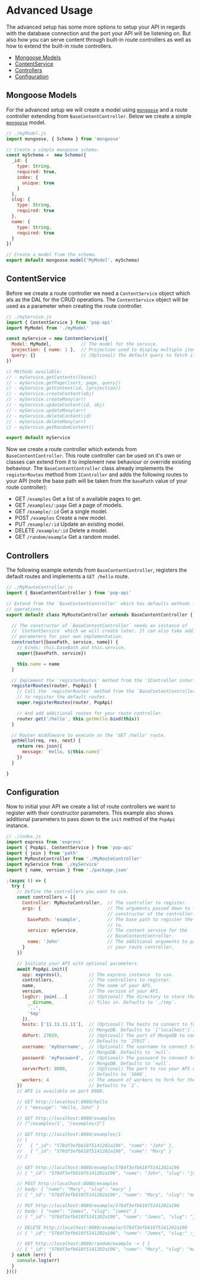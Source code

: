 # Advanced Usage 

The advanced setup has some more options to setup your API in regards with
the database connection and the port your API will be listening on. But also
how you can serve content through built-in route controllers as well as how to
extend the built-in route controllers.

 - [Mongoose Models](#mongoose-models)
 - [ContentService](#contentservice)
 - [Controllers](#controllers)
 - [Configuration](#configuration)

## Mongoose Models

For the advanced setup we will create a model using
[`mongoose`](https://github.com/Automattic/mongoose) and a route controller
extending from `BaseContentController`. Below we create a simple
[`mongoose`](https://github.com/Atomattic/mongoose) model.

```js
// ./myModel.js
import mongoose, { Schema } from 'mongoose'

// Create a simple mongoose schema.
const mySchema =  new Schema({
  _id: {
    type: String,
    required: true,
    index: {
      unique: true
    }
  },
  slug: {
    type: String,
    required: true
  },
  name: {
    type: String,
    required: true
  }
})

// Create a model from the schema.
export default mongoose.model('MyModel', mySchema)
```

## ContentService

Before we create a route controller we need a `ContentService` object which
ats as the DAL for the CRUD operations. The `ContentService` object will be
used as a parameter when creating the route controller.

```js
// ./myService.js
import { ContentService } from 'pop-api'
import MyModel from './myModel'

const myService = new ContentService({
  Model: MyModel,           // The model for the service.
  projection: { name: 1 },  // Projection used to display multiple items.
  query: {}                 // (Optional) The default query to fetch items.
})

// Methods available:
// - myService.getContents([base])
// - myService.getPage([sort, page, query])
// - myService.getContent(id, [projection])
// - myService.createContent(obj)
// - myService.createMany(arr)
// - myService.updateContent(id, obj)
// - myService.updateMany(arr)
// - myService.deleteContent(id)
// - myService.deleteMany(arr)
// - myService.getRandomContent()

export default myService
```

Now we create a route controller which extends from `BaseContentController`.
This route controller can be used on it's own or classes can extend from it to
implement new behaviour or override existing behaviour. The
`BaseContentController` class already implements the `registerRoutes` method
from `IController` and adds the following routes to your API (note the base
path will be taken from the `basePath` value of your route controller):
 - GET    `/examples`        Get a list of a available pages to get.
 - GET    `/examples/:page`  Get a page of models.
 - GET    `/example/:id`     Get a single model.
 - POST   `/examples`        Create a new model.
 - PUT    `/example/:id`     Update an existing model.
 - DELETE `/example/:id`     Delete a model.
 - GET    `/random/example`  Get a random model.

## Controllers

The following example extends from `BaseContentController`, registers the default
routes and implements a `GET /hello` route.

```js
// ./MyRouteController.js
import { BaseContentController } from 'pop-api'

// Extend from the `BaseContentController` which has defaults methods for CRUD
// operations.
export default class MyRouteController extends BaseContentController {

  // The constructor of `BaseContentController` needs an instance of
  // `ContentService` which we will create later. It can also take additional
  // parameters for your own implementation.
  constructor({basePath, service, name}) {
    // binds: this.baseBath and this.service.
    super({basePath, service})

    this.name = name
  }

  // Implement the 'registerRoutes' method from the 'IController interface.
  registerRoutes(router, PopApi) {
    // Call the `registerRoutes` method from the `BaseContentController` class
    // to register the default routes.
    super.registerRoutes(router, PopApi)

    // And add additional routes for your route controller.
    router.get('/hello', this.getHello.bind(this))
  }

  // Router middleware to execute on the 'GET /hello' route.
  getHello(req, res, next) {
    return res.json({
      message: `Hello, ${this.name}`
    })
  }

}
```

## Configuration

Now to initial your API we create a list of route controllers we want to
register with their constructor parameters. This example also shows additional
parameters to pass down to the `init` method of the `PopApi` instance.

```js
// ./index.js
import express from 'express'
import { PopApi, ContentService } from 'pop-api'
import { join } from 'path'
import MyRouteController from './MyRouteController'
import myService from './myService'
import { name, version } from './package.json'

;(async () => {
  try {
    // Define the controllers you want to use.
    const controllers = [{
      Controller: MyRouteController,  // The controller to register.
      args: {                         // The arguments passed down to the
                                      // constructor of the controller.
        basePath: 'example',          // The base path to register the routes
                                      // to.
        service: myService,           // The content service for the
                                      // BaseContentController.
        name: 'John'                  // The additional arguments to pass to
      }                               // your route controller.
    }]

    // Initiate your API with optional parameters.
    await PopApi.init({
      app: express(),          // The express instance  to use.
      controllers,             // The controllers to register.
      name,                    // The name of your API.
      version,                 // The version of your API.
      logDir: join(...[        // (Optional) The directory to store the log
        __dirname,             // files in. Defaults to `./tmp`.
        '..',
        'tmp'
      ]),
      hosts: ['11.11.11.11'],  // (Optional) The hosts to connect to for
                               // MongoDB. Defaults to `['localhost']`.
      dbPort: 27019,           // (Optional) The port of MongoDB to connect to
                               // Defaults to `27017`.
      username: 'myUsername',  // (Optional) The username to connect to.
                               // MongoDB. Defaults to `null`.
      password: 'myPassword',  // (Optional) The password to connect to.
                               // MongoDB. Defaults to `null`.
      serverPort: 8080,        // (Optional) The port to run your API on.
                               // Defaults to `5000`.
      workers: 4               // The amount of workers to fork for the server.
    })                         // Defaults to `2`.
    // API is available on port 8080.

    // GET http://localhost:8080/hello
    // { "message": "Hello, John" }

    // GET http://localhost:8080/examples
    // ["/examples/1', "/examples/2"]

    // GET http://localhost:8080/examples/1
    // [
    //   { "_id": "578df3efb618f5141202a196", "name": "John" },
    //   { "_id": "578df3efb618f5141202a196", "name": "Mary" }
    // ]

    // GET http://localhost:8080/example/578df3efb618f5141202a196
    // { "_id": "578df3efb618f5141202a196", "name": "John", "slug": "john" }

    // POST http://localhost:8080/examples
    // body: { "name": "Mary", "slug": "mary" }
    // { "_id": "578df3efb618f5141202a196", "name": "Mary", "slug": "mary" }

    // PUT http://localhost:8080/example/578df3efb618f5141202a196
    // body: { "name": "James", "slug": "james" }
    // { "_id": "578df3efb618f5141202a196", "name": "James", "slug": "james" }

    // DELETE http://localhost:8080/example/578df3efb618f5141202a196
    // { "_id": "578df3efb618f5141202a196", "name": "James", "slug:" :james" }

    // GET http://localhost:8080/random/example -> { }
    // { "_id": "578df3efb618f5141202a196", "name": "Mary", "slug": "mary" }
  } catch (err) {
    console.log(err)
  }
})()
```
